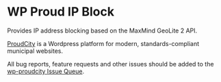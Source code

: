 # WP Proud IP Block

Provides IP address blocking based on the MaxMind GeoLite 2 API.

[ProudCity](http://proudcity.com) is a Wordpress platform for modern, standards-compliant municipal websites.

All bug reports, feature requests and other issues should be added to the [wp-proudcity Issue Queue](https://github.com/proudcity/wp-proudcity/issues).